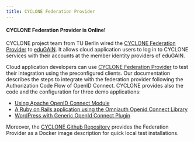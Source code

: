 ```yaml
---
title: CYCLONE Federation Provider
---
```

#### CYCLONE Federation Provider is Online!

CYCLONE project team from TU Berlin wired the [CYCLONE Federation Provider](http://federation.cyclone-project.eu/) to [eduGAIN](http://services.geant.net/edugain/Pages/Home.aspx). It allows cloud application users to log in to CYCLONE services with their accounts at the member identity providers of eduGAIN. 

<!-- more -->
Cloud application developers can use [CYCLONE Federation Provider](http://federation.cyclone-project.eu/) to test their integration using the preconfigured clients. Our documentation describes the steps to integrate with the federation provider following the Authorization Code Flow of OpenID Connect. CYCLONE provides also the code and the configuration for three demo applications:

- [Using Apache OpenID Connect Module](https://github.com/cyclone-project/cyclone-federation-provider-apache-oidc-demo)
- [A Ruby on Rails application using the Omniauth Openid Connect Library](https://github.com/TU-Berlin-SNET/tresor-demo)
- [WordPress with Generic OpenId Connect Plugin](https://github.com/cyclone-project/cyclone-demo-wp-docker) 

Moreover, the [CYCLONE Github Repository](https://github.com/cyclone-project/cyclone-federation-provider) provides the Federation Provider as a Docker image description for quick local test installations.
